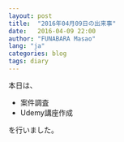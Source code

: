 ```yaml
---
layout: post
title:  "2016年04月09日の出来事"
date:   2016-04-09 22:00
author: "FUNABARA Masao"
lang: "ja"
categories: blog
tags: diary
---
```


本日は、

* 案件調査
* Udemy講座作成

を行いました。
